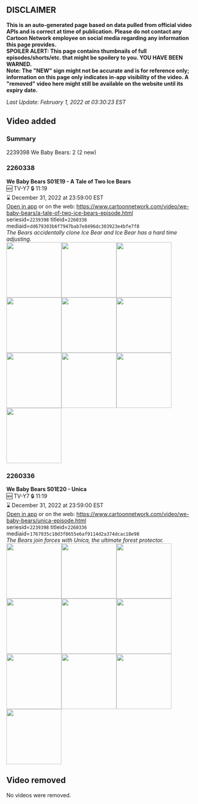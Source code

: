 ## DISCLAIMER
**This is an auto-generated page based on data pulled from official video APIs and is correct at time of publication. Please do not contact any Cartoon Network employee on social media regarding any information this page provides.**  
**SPOILER ALERT: This page contains thumbnails of full episodes/shorts/etc. that might be spoilery to you. YOU HAVE BEEN WARNED.**  
**Note: The "NEW" sign might not be accurate and is for reference only; information on this page only indicates in-app visibility of the video. A "removed" video here might still be available on the website until its expiry date.**  

_Last Update: February 1, 2022 at 03:30:23 EST_
## Video added
### Summary
2239398 We Baby Bears: 2 (2 new)  
### 2260338
**We Baby Bears S01E19 - A Tale of Two Ice Bears**  
🆕 TV-Y7 🔒 11:19  
⌛ December 31, 2022 at 23:59:00 EST  
[Open in app](https://cnvideo.sercomkc.org/redirector.html?type=cnapp&seriesid=2239398&titleid=2260338&mediaid=dd679303b6f7947bab7e8496dc303923e4bfe7f8) or on the web: https://www.cartoonnetwork.com/video/we-baby-bears/a-tale-of-two-ice-bears-episode.html  
seriesid=`2239398` titleid=`2260338` mediaid=`dd679303b6f7947bab7e8496dc303923e4bfe7f8`  
_The Bears accidentally clone Ice Bear and Ice Bear has a hard time adjusting._  
<a href="https://s3.amazonaws.com/cartoonorchestrator/2260338_001_1280x720.jpg"><img src="https://s3.amazonaws.com/cartoonorchestrator/2260338_001_640x360.jpg" height="144px" /></a><a href="https://s3.amazonaws.com/cartoonorchestrator/2260338_002_1280x720.jpg"><img src="https://s3.amazonaws.com/cartoonorchestrator/2260338_002_640x360.jpg" height="144px" /></a><a href="https://s3.amazonaws.com/cartoonorchestrator/2260338_003_1280x720.jpg"><img src="https://s3.amazonaws.com/cartoonorchestrator/2260338_003_640x360.jpg" height="144px" /></a><a href="https://s3.amazonaws.com/cartoonorchestrator/2260338_004_1280x720.jpg"><img src="https://s3.amazonaws.com/cartoonorchestrator/2260338_004_640x360.jpg" height="144px" /></a><a href="https://s3.amazonaws.com/cartoonorchestrator/2260338_005_1280x720.jpg"><img src="https://s3.amazonaws.com/cartoonorchestrator/2260338_005_640x360.jpg" height="144px" /></a><a href="https://s3.amazonaws.com/cartoonorchestrator/2260338_006_1280x720.jpg"><img src="https://s3.amazonaws.com/cartoonorchestrator/2260338_006_640x360.jpg" height="144px" /></a><a href="https://s3.amazonaws.com/cartoonorchestrator/2260338_007_1280x720.jpg"><img src="https://s3.amazonaws.com/cartoonorchestrator/2260338_007_640x360.jpg" height="144px" /></a><a href="https://s3.amazonaws.com/cartoonorchestrator/2260338_008_1280x720.jpg"><img src="https://s3.amazonaws.com/cartoonorchestrator/2260338_008_640x360.jpg" height="144px" /></a><a href="https://s3.amazonaws.com/cartoonorchestrator/2260338_009_1280x720.jpg"><img src="https://s3.amazonaws.com/cartoonorchestrator/2260338_009_640x360.jpg" height="144px" /></a><a href="https://s3.amazonaws.com/cartoonorchestrator/2260338_010_1280x720.jpg"><img src="https://s3.amazonaws.com/cartoonorchestrator/2260338_010_640x360.jpg" height="144px" /></a>
### 2260336
**We Baby Bears S01E20 - Unica**  
🆕 TV-Y7 🔒 11:19  
⌛ December 31, 2022 at 23:59:00 EST  
[Open in app](https://cnvideo.sercomkc.org/redirector.html?type=cnapp&seriesid=2239398&titleid=2260336&mediaid=1767935c10d3f8655e6af9114d2a374dcac18e98) or on the web: https://www.cartoonnetwork.com/video/we-baby-bears/unica-episode.html  
seriesid=`2239398` titleid=`2260336` mediaid=`1767935c10d3f8655e6af9114d2a374dcac18e98`  
_The Bears join forces with Unica, the ultimate forest protector._  
<a href="https://s3.amazonaws.com/cartoonorchestrator/2260336_001_1280x720.jpg"><img src="https://s3.amazonaws.com/cartoonorchestrator/2260336_001_640x360.jpg" height="144px" /></a><a href="https://s3.amazonaws.com/cartoonorchestrator/2260336_002_1280x720.jpg"><img src="https://s3.amazonaws.com/cartoonorchestrator/2260336_002_640x360.jpg" height="144px" /></a><a href="https://s3.amazonaws.com/cartoonorchestrator/2260336_003_1280x720.jpg"><img src="https://s3.amazonaws.com/cartoonorchestrator/2260336_003_640x360.jpg" height="144px" /></a><a href="https://s3.amazonaws.com/cartoonorchestrator/2260336_004_1280x720.jpg"><img src="https://s3.amazonaws.com/cartoonorchestrator/2260336_004_640x360.jpg" height="144px" /></a><a href="https://s3.amazonaws.com/cartoonorchestrator/2260336_005_1280x720.jpg"><img src="https://s3.amazonaws.com/cartoonorchestrator/2260336_005_640x360.jpg" height="144px" /></a><a href="https://s3.amazonaws.com/cartoonorchestrator/2260336_006_1280x720.jpg"><img src="https://s3.amazonaws.com/cartoonorchestrator/2260336_006_640x360.jpg" height="144px" /></a><a href="https://s3.amazonaws.com/cartoonorchestrator/2260336_007_1280x720.jpg"><img src="https://s3.amazonaws.com/cartoonorchestrator/2260336_007_640x360.jpg" height="144px" /></a><a href="https://s3.amazonaws.com/cartoonorchestrator/2260336_008_1280x720.jpg"><img src="https://s3.amazonaws.com/cartoonorchestrator/2260336_008_640x360.jpg" height="144px" /></a><a href="https://s3.amazonaws.com/cartoonorchestrator/2260336_009_1280x720.jpg"><img src="https://s3.amazonaws.com/cartoonorchestrator/2260336_009_640x360.jpg" height="144px" /></a><a href="https://s3.amazonaws.com/cartoonorchestrator/2260336_010_1280x720.jpg"><img src="https://s3.amazonaws.com/cartoonorchestrator/2260336_010_640x360.jpg" height="144px" /></a>
## Video removed
No videos were removed.  
